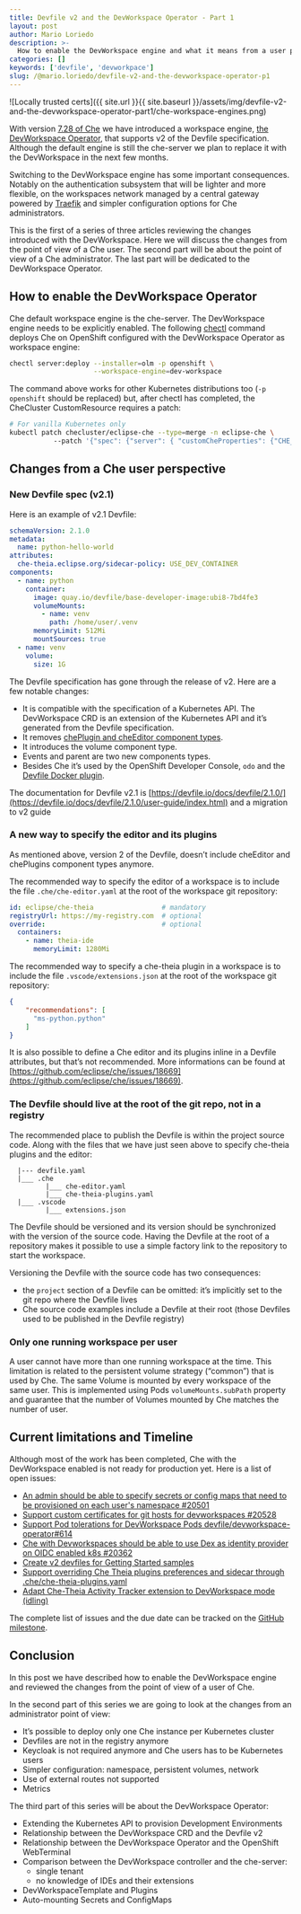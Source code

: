 ```yaml
---
title: Devfile v2 and the DevWorkspace Operator - Part 1
layout: post
author: Mario Loriedo
description: >-
  How to enable the DevWorkspace engine and what it means from a user point of view
categories: []
keywords: ['devfile', 'devworkpace']
slug: /@mario.loriedo/devfile-v2-and-the-devworkspace-operator-p1
---
```


![Locally trusted certs]({{ site.url }}{{ site.baseurl }}/assets/img/devfile-v2-and-the-devworkspace-operator-part1/che-workspace-engines.png)

With version [7.28 of Che](https://github.com/eclipse/che/releases/tag/7.28.0) we have introduced a workspace engine, [the DevWorkspace Operator](https://github.com/devfile/devworkspace-operator), that supports v2 of the Devfile specification. Although the default engine is still the che-server we plan to replace it with the DevWorkspace in the next few months.

Switching to the DevWorkspace engine has some important consequences. Notably on the authentication subsystem that will be lighter and more flexible, on the workspaces network managed by a central gateway powered by [Traefik](https://github.com/traefik/traefik) and simpler configuration options for Che administrators.  

This is the first of a series of three articles reviewing the changes introduced with the DevWorkspace. Here we will discuss the changes from the point of view of a Che user. The second part will be about the point of view of a Che administrator. The last part will be dedicated to the DevWorkspace Operator.

## How to enable the DevWorkspace Operator 
Che default workspace engine is the che-server. The DevWorkspace engine needs to be explicitly enabled. The following [chectl](https://github.com/che-incubator/chectl) command deploys Che on OpenShift configured with the DevWorkspace Operator as workspace engine:

```bash
chectl server:deploy --installer=olm -p openshift \
                     --workspace-engine=dev-workspace
```

The command above works for other Kubernetes distributions too (`-p openshift` should be replaced) but, after chectl has completed, the CheCluster CustomResource requires a patch:

```bash
# For vanilla Kubernetes only
kubectl patch checluster/eclipse-che --type=merge -n eclipse-che \ 
           --patch '{"spec": {"server": { "customCheProperties": {"CHE_INFRA_KUBERNETES_ENABLE__UNSUPPORTED__K8S": "true"}}}}' 
```

## Changes from a Che user perspective

### New Devfile spec (v2.1)

Here is an example of v2.1 Devfile:
```yaml
schemaVersion: 2.1.0
metadata:
  name: python-hello-world
attributes:
  che-theia.eclipse.org/sidecar-policy: USE_DEV_CONTAINER
components:
  - name: python
    container:
      image: quay.io/devfile/base-developer-image:ubi8-7bd4fe3
      volumeMounts:
        - name: venv
          path: /home/user/.venv
      memoryLimit: 512Mi
      mountSources: true
  - name: venv
    volume:
      size: 1G
```

The Devfile specification has gone through the release of v2. Here are a few notable changes:
- It is compatible with the specification of a Kubernetes API. The DevWorkspace CRD is an extension of the Kubernetes API and it’s generated from the Devfile specification.
- It removes [chePlugin and cheEditor component types](https://github.com/eclipse/che/issues/18669).
- It introduces the volume component type.
- Events and parent are two new components types.
- Besides Che it’s used by the OpenShift Developer Console, `odo` and the [Devfile Docker plugin](https://github.com/devfile/devfile-docker-plugin). 

The documentation for Devfile v2.1 is [https://devfile.io/docs/devfile/2.1.0/](https://devfile.io/docs/devfile/2.1.0/user-guide/index.html) and a migration to v2 guide 

### A new way to specify the editor and its plugins
As mentioned above, version 2 of the Devfile, doesn’t include cheEditor and chePlugins component types anymore. 

The recommended way to specify the editor of a workspace is to include the file `.che/che-editor.yaml` at the root of the workspace git repository:
```yaml
id: eclipse/che-theia                 # mandatory
registryUrl: https://my-registry.com  # optional
override:                             # optional
  containers:
    - name: theia-ide
      memoryLimit: 1280Mi
```

The recommended way to specify a che-theia plugin in a workspace is to include the file `.vscode/extensions.json` at the root of the workspace git repository:
```json
{
    "recommendations": [
      "ms-python.python"
    ]
}
```
 
It is also possible to define a Che editor and its plugins inline in a Devfile attributes, but that’s not recommended. More informations can be found at [https://github.com/eclipse/che/issues/18669](https://github.com/eclipse/che/issues/18669).

### The Devfile should live at the root of the git repo, not in a registry
The recommended place to publish the Devfile is within the project source code. Along with the files that we have just seen above to specify che-theia plugins and the editor:

```
  |--- devfile.yaml
  |___ .che
         |___ che-editor.yaml
         |___ che-theia-plugins.yaml
  |___ .vscode
         |___ extensions.json
```

The Devfile should be versioned and its version should be synchronized with the version of the source code. Having the Devfile at the root of a repository makes it possible to use a simple factory link to the repository to start the workspace.

Versioning the Devfile with the source code has two consequences: 
- the `project` section of a Devfile can be omitted: it’s implicitly set to the git repo where the Devfile lives
- Che source code examples include a Devfile at their root (those Devfiles used to be published in the Devfile registry)  

### Only one running workspace per user
A user cannot have more than one running workspace at the time. This limitation is related to the persistent volume strategy (“common”) that is used by Che. The same Volume is mounted by every workspace of the same user. This is implemented using Pods `volumeMounts.subPath` property and guarantee that the number of Volumes mounted by Che matches the number of user.

## Current limitations and Timeline

Although most of the work has been completed, Che with the DevWorkspace enabled is not ready for production yet. Here is a list of open issues:
- [An admin should be able to specify secrets or config maps that need to be provisioned on each user's namespace #20501](https://github.com/eclipse/che/issues/20501)
- [Support custom certificates for git hosts for devworkspaces #20528](https://github.com/eclipse/che/issues/20528)
- [Support Pod tolerations for DevWorkspace Pods devfile/devworkspace-operator#614](https://github.com/devfile/devworkspace-operator/issues/614)
- [Che with Devworkspaces should be able to use Dex as identity provider on OIDC enabled k8s #20362](https://github.com/eclipse/che/issues/20362)
- [Create v2 devfiles for Getting Started samples](https://github.com/eclipse/che/issues/19341)
- [Support overriding Che Theia plugins preferences and sidecar through .che/che-theia-plugins.yaml](https://github.com/eclipse/che/issues/20596)
- [Adapt Che-Theia Activity Tracker extension to DevWorkspace mode (idling)](https://github.com/eclipse/che/issues/20460)

The complete list of issues and the due date can be tracked on the [GitHub milestone](https://github.com/eclipse/che/milestone/140).  

## Conclusion

In this post we have described how to enable the DevWorkspace engine and reviewed the changes from the point of view of a user of Che.

In the second part of this series we are going to look at the changes from an administrator point of view:
- It’s possible to deploy only one Che instance per Kubernetes cluster
- Devfiles are not in the registry anymore
- Keycloak is not required anymore and Che users has to be Kubernetes users
- Simpler configuration: namespace, persistent volumes, network
- Use of external routes not supported
- Metrics

The third part of this series will be about the DevWorkspace Operator:
- Extending the Kubernetes API to provision Development Environments
- Relationship between the DevWorkspace CRD and the Devfile v2
- Relationship between the DevWorkspace Operator and the OpenShift WebTerminal
- Comparison between the DevWorkspace controller and the che-server:
	- single tenant
	- no knowledge of IDEs and their extensions
- DevWorkspaceTemplate and Plugins
- Auto-mounting Secrets and ConfigMaps

